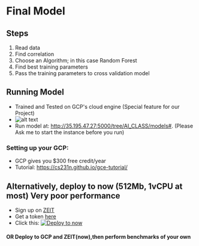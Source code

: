 # Final Model
## Steps
1. Read data
2. Find correlation
3. Choose an Algorithm; in this case Random Forest
4. Find best training parameters
5. Pass the training parameters to cross validation model

## Running Model
* Trained and Tested on GCP's cloud engine (Special feature for our Project)
* ![alt text](https://i.imgur.com/IFj4xRr.png)
* Run model at: <http://35.195.47.27:5000/tree/AI_CLASS/models#>. (Please Ask me to start the instance before you run)

### Setting up your GCP:
* GCP gives you $300 free credit/year
* Tutorial: <https://cs231n.github.io/gce-tutorial/>

## Alternatively, deploy to now (512Mb, 1vCPU at most) Very poor performance
* Sign up on [ZEIT](https://zeit.co/now)
* Get a token [here](https://zeit.co/account/tokens)
* Click this: [![Deploy to now](https://deploy.now.sh/static/button.svg)](https://deploy.now.sh/?repo=https://github.com/K-2SO-VADER/Heart-Disease-Prediction/tree/jupyter)

#### OR Deploy to GCP and ZEIT(now),then perform benchmarks of your own